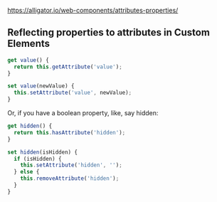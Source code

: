 https://alligator.io/web-components/attributes-properties/

## Reflecting properties to attributes in Custom Elements

```js
get value() {
  return this.getAttribute('value');
}

set value(newValue) {
  this.setAttribute('value', newValue);
}
```

Or, if you have a boolean property, like, say hidden:

```js
get hidden() {
  return this.hasAttribute('hidden');
}

set hidden(isHidden) {
  if (isHidden) {
    this.setAttribute('hidden', '');
  } else {
    this.removeAttribute('hidden');
  }
}
```
